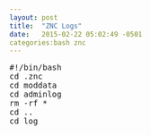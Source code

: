 ```yaml
---
layout: post
title:  "ZNC Logs"
date:   2015-02-22 05:02:49 -0501
categories:bash znc
---
```

<pre>
#!/bin/bash
cd .znc
cd moddata
cd adminlog
rm -rf *
cd ..
cd log
</pre>
